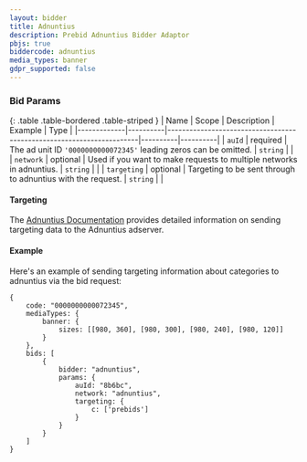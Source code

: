 ```yaml
---
layout: bidder
title: Adnuntius
description: Prebid Adnuntius Bidder Adaptor
pbjs: true
biddercode: adnuntius
media_types: banner
gdpr_supported: false
---
```



### Bid Params

{: .table .table-bordered .table-striped }
| Name        | Scope    | Description                                                          | Example  | Type     |
|-------------|----------|----------------------------------------------------------------------|----------|----------|
| `auId`      | required | The ad unit ID `'0000000000072345'` leading zeros can be omitted.    | `string` |          |
| `network`   | optional | Used if you want to make requests to multiple networks in adnuntius. | `string` |          |
| `targeting` | optional | Targeting to be sent through to adnuntius with the request.          | `string` |          |



#### Targeting

The [Adnuntius Documentation](https://docs.adnuntius.com/adnuntius-advertising/requesting-ads/intro) provides detailed information on sending targeting data to the Adnuntius adserver.


#### Example

Here's an example of sending targeting information about categories to adnuntius via the bid request:
```
{
    code: "0000000000072345",
    mediaTypes: {
        banner: {
            sizes: [[980, 360], [980, 300], [980, 240], [980, 120]]
        }
    },
    bids: [
        {
            bidder: "adnuntius",
            params: {
                auId: "8b6bc",
                network: "adnuntius",
                targeting: {
                    c: ['prebids']
                }
            }
        }
    ]
}
```
